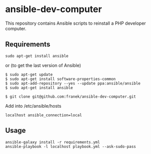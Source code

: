 ansible-dev-computer
===================

This repository contains Ansible scripts to reinstall a PHP developer computer.

Requirements
------------

```
sudo apt-get install ansible
```
or (to get the last version of Ansible)

```
$ sudo apt-get update
$ sudo apt-get install software-properties-common
$ sudo apt-add-repository --yes --update ppa:ansible/ansible
$ sudo apt-get install ansible
```

```
$ git clone git@github.com:franek/ansible-dev-computer.git

```

Add into /etc/ansible/hosts

```
localhost ansible_connection=local
```

Usage
-----

```
ansible-galaxy install -r requirements.yml
ansible-playbook -l localhost playbook.yml --ask-sudo-pass
```
